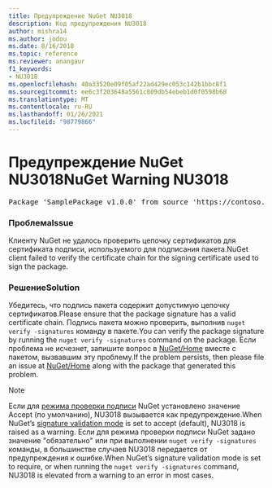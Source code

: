 ```yaml
---
title: Предупреждение NuGet NU3018
description: Код предупреждения NU3018
author: mishra14
ms.author: jodou
ms.date: 8/16/2018
ms.topic: reference
ms.reviewer: anangaur
f1_keywords:
- NU3018
ms.openlocfilehash: 40a33520e09f05af22ad429ec053c142b1bbc8f1
ms.sourcegitcommit: ee6c3f203648a5561c809db54ebeb1d0f0598b68
ms.translationtype: MT
ms.contentlocale: ru-RU
ms.lasthandoff: 01/26/2021
ms.locfileid: "98779866"
---
```

# <a name="nuget-warning-nu3018"></a><span data-ttu-id="78846-103">Предупреждение NuGet NU3018</span><span class="sxs-lookup"><span data-stu-id="78846-103">NuGet Warning NU3018</span></span>

<pre>Package 'SamplePackage v1.0.0' from source 'https://contoso.com/index.json': The primary signature found a chain building issue: A certificate chain processed, but terminated in a root certificate which is not trusted by the trust provider.</pre>

### <a name="issue"></a><span data-ttu-id="78846-104">Проблема</span><span class="sxs-lookup"><span data-stu-id="78846-104">Issue</span></span>

<span data-ttu-id="78846-105">Клиенту NuGet не удалось проверить цепочку сертификатов для сертификата подписи, используемого для подписания пакета.</span><span class="sxs-lookup"><span data-stu-id="78846-105">NuGet client failed to verify the certificate chain for the signing certificate used to sign the package.</span></span>


### <a name="solution"></a><span data-ttu-id="78846-106">Решение</span><span class="sxs-lookup"><span data-stu-id="78846-106">Solution</span></span>

<span data-ttu-id="78846-107">Убедитесь, что подпись пакета содержит допустимую цепочку сертификатов.</span><span class="sxs-lookup"><span data-stu-id="78846-107">Please ensure that the package signature has a valid certificate chain.</span></span> <span data-ttu-id="78846-108">Подпись пакета можно проверить, выполнив `nuget verify -signatures` команду в пакете.</span><span class="sxs-lookup"><span data-stu-id="78846-108">You can verify the package signature by running the `nuget verify -signatures` command on the package.</span></span> <span data-ttu-id="78846-109">Если проблема не исчезнет, запишите вопрос в [NuGet/Home](https://github.com/NuGet/Home/issues) вместе с пакетом, вызвавшим эту проблему.</span><span class="sxs-lookup"><span data-stu-id="78846-109">If the problem persists, then please file an issue at [NuGet/Home](https://github.com/NuGet/Home/issues) along with the package that generated this problem.</span></span>


> [!Note]
> <span data-ttu-id="78846-110">Если для [режима проверки подписи](../../consume-packages/installing-signed-packages.md#configure-package-signature-requirements) NuGet установлено значение Accept (по умолчанию), NU3018 вызывается как предупреждение.</span><span class="sxs-lookup"><span data-stu-id="78846-110">When NuGet’s [signature validation mode](../../consume-packages/installing-signed-packages.md#configure-package-signature-requirements) is set to accept (default), NU3018 is raised as a warning.</span></span> <span data-ttu-id="78846-111">Если для режима проверки подписи NuGet задано значение "обязательно" или при выполнении `nuget verify -signatures` команды, в большинстве случаев NU3018 передается от предупреждения к ошибке.</span><span class="sxs-lookup"><span data-stu-id="78846-111">When NuGet’s signature validation mode is set to require, or when running the `nuget verify -signatures` command, NU3018 is elevated from a warning to an error in most cases.</span></span> 
